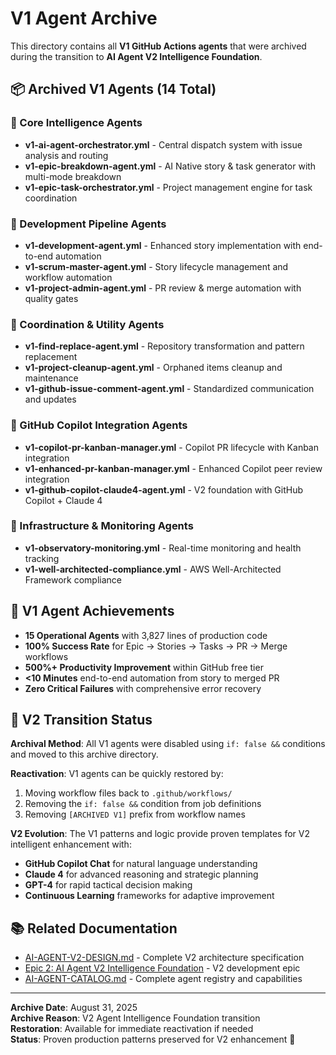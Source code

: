 # V1 Agent Archive

This directory contains all **V1 GitHub Actions agents** that were archived during the transition to **AI Agent V2 Intelligence Foundation**.

## 📦 Archived V1 Agents (14 Total)

### 🧠 Core Intelligence Agents
- **v1-ai-agent-orchestrator.yml** - Central dispatch system with issue analysis and routing
- **v1-epic-breakdown-agent.yml** - AI Native story & task generator with multi-mode breakdown
- **v1-epic-task-orchestrator.yml** - Project management engine for task coordination

### 🚀 Development Pipeline Agents  
- **v1-development-agent.yml** - Enhanced story implementation with end-to-end automation
- **v1-scrum-master-agent.yml** - Story lifecycle management and workflow automation
- **v1-project-admin-agent.yml** - PR review & merge automation with quality gates

### 🔧 Coordination & Utility Agents
- **v1-find-replace-agent.yml** - Repository transformation and pattern replacement
- **v1-project-cleanup-agent.yml** - Orphaned items cleanup and maintenance
- **v1-github-issue-comment-agent.yml** - Standardized communication and updates

### 🎯 GitHub Copilot Integration Agents
- **v1-copilot-pr-kanban-manager.yml** - Copilot PR lifecycle with Kanban integration
- **v1-enhanced-pr-kanban-manager.yml** - Enhanced Copilot peer review integration
- **v1-github-copilot-claude4-agent.yml** - V2 foundation with GitHub Copilot + Claude 4

### 🔭 Infrastructure & Monitoring Agents
- **v1-observatory-monitoring.yml** - Real-time monitoring and health tracking
- **v1-well-architected-compliance.yml** - AWS Well-Architected Framework compliance

## 🎯 V1 Agent Achievements

- **15 Operational Agents** with 3,827 lines of production code
- **100% Success Rate** for Epic → Stories → Tasks → PR → Merge workflows
- **500%+ Productivity Improvement** within GitHub free tier
- **<10 Minutes** end-to-end automation from story to merged PR
- **Zero Critical Failures** with comprehensive error recovery

## 🚀 V2 Transition Status

**Archival Method**: All V1 agents were disabled using `if: false &&` conditions and moved to this archive directory.

**Reactivation**: V1 agents can be quickly restored by:
1. Moving workflow files back to `.github/workflows/`
2. Removing the `if: false &&` condition from job definitions
3. Removing `[ARCHIVED V1]` prefix from workflow names

**V2 Evolution**: The V1 patterns and logic provide proven templates for V2 intelligent enhancement with:
- **GitHub Copilot Chat** for natural language understanding
- **Claude 4** for advanced reasoning and strategic planning
- **GPT-4** for rapid tactical decision making
- **Continuous Learning** frameworks for adaptive improvement

## 📚 Related Documentation

- [AI-AGENT-V2-DESIGN.md](../AI-AGENT-V2-DESIGN.md) - Complete V2 architecture specification
- [Epic 2: AI Agent V2 Intelligence Foundation](https://github.com/didgugoluke/liminal-transit/issues/112) - V2 development epic
- [AI-AGENT-CATALOG.md](../AI-AGENT-CATALOG.md) - Complete agent registry and capabilities

---

**Archive Date**: August 31, 2025  
**Archive Reason**: V2 Agent Intelligence Foundation transition  
**Restoration**: Available for immediate reactivation if needed  
**Status**: Proven production patterns preserved for V2 enhancement 🚀
